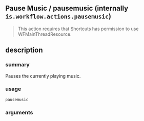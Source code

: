 
## Pause Music / pausemusic (internally `is.workflow.actions.pausemusic`)


> This action requires that Shortcuts has permission to use WFMainThreadResource.


## description
### summary
Pauses the currently playing music.


### usage
`pausemusic `

### arguments


